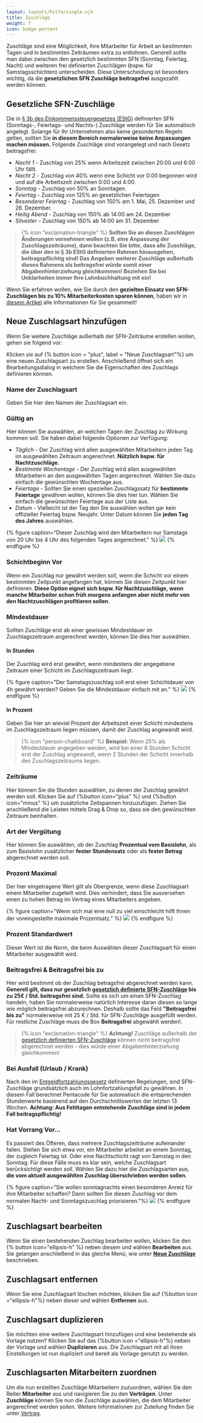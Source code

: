 ```yaml
---
layout: layouts/hilfe/single.njk
title: Zuschläge
weight: 7
icon: badge-percent
---
```


Zuschläge sind eine Möglichkeit, Ihre Mitarbeiter für Arbeit an bestimmten Tagen und in bestimmten Zeiträumen extra zu entlohnen. Generell sollte man dabei zwischen den gesetzlich bestimmten SFN (Sonntag, Feiertag, Nacht) und weiteren frei definierten Zuschlägen (bspw. für Samstagsschichten) unterscheiden. Diese Unterscheidung ist besonders wichtig, da die **gesetzlichen SFN Zuschläge beitragsfrei** ausgezahlt werden können. 

## Gesetzliche SFN-Zuschläge

Die in [§ 3b des Einkommenssteuergesetzes (EStG)](https://www.gesetze-im-internet.de/estg/__3b.html) definierten SFN (Sonntags-, Feiertags- und Nachts-) Zuschläge werden für Sie automatisch angelegt. Solange für Ihr Unternehmen also keine gesonderten Regeln gelten, sollten Sie **in diesem Bereich normalerweise keine Anpassungen machen müssen.**
Folgende Zuschläge sind vorangelegt und nach Gesetz beitragsfrei:

- *Nacht 1 -* Zuschlag von 25% wenn Arbeitszeit zwischen 20:00 und 6:00 Uhr fällt.
- *Nacht 2 -* Zuschlag von 40% wenn eine Schicht vor 0:00 begonnen wird und auf die Arbeitszeit zwischen 0:00 und 4:00.
- *Sonntag -* Zuschlag von 50% an Sonntagen.
- *Feiertag -* Zuschlag von 125% an gesetzlichen Feiertagen
- *Besonderer Feiertag -* Zuschlag von 150% am 1. Mai, 25. Dezember und 26. Dezember.
- *Heilig Abend -* Zuschlag von 150% ab 14:00 am 24. Dezember
- *Silvester -* Zuschlag von 150% ab 14:00 am 31. Dezember


>{% icon "exclamation-triangle" %} **Sollten Sie an diesen Zuschlägen Änderungen vornehmen wollen (z.B. eine Anpassung der Zuschlagszeiträume), dann beachten Sie bitte, dass alle Zuschläge, die über den in § 3b EStG definierten Rahmen hinausgehen, beitragspflichtig sind! Das Angeben weiterer Zuschläge außerhalb dieses Rahmens als beitragsfrei würde somit einer Abgabenhinterziehung gleichkommen! Beziehen Sie bei Unklarheiten immer Ihre Lohnbuchhaltung mit ein!**

Wenn Sie erfahren wollen, wie Sie durch den **gezielten Einsatz von SFN-Zuschlägen bis zu 10% Mitarbeiterkosten sparen können**, haben wir in [diesem Artikel](/blog/zuschläge_strategisch_nutzen/) alle Informationen für Sie gesammelt!

## Neue Zuschlagsart hinzufügen

Wenn Sie weitere Zuschläge außerhalb der SFN-Zeiträume erstellen wollen, gehen sie folgend vor:

Klicken sie auf {% button icon = "plus", label = "Neue Zuschlagsart"%} um eine neuen Zuschlagsart zu erstellen. Anschließend öffnet sich ein Bearbeitungsdialog in welchem Sie die Eigenschaften des Zuschlags definieren können. 

### Name der Zuschlagsart

Geben Sie hier den Namen der Zuschlagsart ein.

### Gültig an

Hier können Sie auswählen, an welchen Tagen der Zuschlag zu Wirkung kommen soll. Sie haben dabei folgende Optionen zur Verfügung:

- *Täglich -* Der Zuschlag wird allen ausgewählten Mitarbeitern jeden Tag im ausgewählten Zeitraum angerechnet. **Nützlich bspw. für Nachtzuschläge.**
- *Bestimmte Wochentage -* Der Zuschlag wird allen ausgewählten Mitarbeitern an den ausgewählten Tagen angerechnet. Wählen Sie dazu einfach die gewünschten Wochentage aus.
- *Feiertage -*  Sollten Sie einen speziellen Zuschlagssatz für **bestimmte Feiertage** gewähren wollen, können Sie dies hier tun. Wählen Sie einfach die gewünschten Feiertage aus der Liste aus. 
- *Datum -* Vielleicht ist der Tag den Sie auswählen wollen gar kein offizieller Feiertag bspw. Neujahr. Unter Datum können Sie **jeden Tag des Jahres** auswählen. 

{% figure caption="Dieser Zuschlag wird den Mitarbeitern nur Samstags von 20 Uhr bis 4 Uhr des folgenden Tages angerechnet." %}
<img src="samstagnacht.webp">
{% endfigure %}

### Schichtbeginn Vor

Wenn ein Zuschlag nur gewährt werden soll, wenn die Schicht vor einem bestimmten Zeitpunkt angefangen hat, können Sie diesen Zeitpunkt hier definieren. **Diese Option eignet sich bspw. für Nachtzuschläge, wenn manche Mitarbeiter schon früh morgens anfangen aber nicht mehr von den Nachtzuschlägen profitieren sollen**.

### Mindestdauer

Sollten Zuschläge erst ab einer gewissen Mindestdauer im Zuschlagszeitraum angerechnet werden, können Sie dies hier auswählen.

#### In Stunden 

Der Zuschlag wird erst gewährt, wenn mindestens der angegebene Zeitraum einer Schicht im Zuschlagszeitraum liegt. 

{% figure caption="Der Samstagszuschlag soll erst einer Schichtdauer von 4h gewährt werden? Geben Sie die Mindestdauer einfach mit an." %}
<img src="mindestdauer.webp">
{% endfigure %}

#### In Prozent

Geben Sie hier an wieviel Prozent der Arbeitszeit einer Schicht mindestens im Zuschlagszeitraum liegen müssen, damit der Zuschlag angewandt wird.

> {% icon "person-chalkboard" %} **Beispiel:** Wenn 25% als Mindestdauer angegeben werden, wird bei einer 8 Stunden Schicht erst der Zuschlag angewandt, wenn 2 Stunden der Schicht innerhalb des Zuschlagszeitraums liegen. 


### Zeiträume

Hier können Sie die Stunden auswählen, zu denen der Zuschlag gewährt werden soll. Klicken Sie auf {%button icon="plus" %} und {%button icon="minus" %} um zusätzliche Zeitspannen hinzuzufügen. Ziehen Sie anschließend die Leisten mittels Drag & Drop so, dass sie den gewünschten Zeitraum beinhalten. 

### Art der Vergütung

Hier können Sie auswählen, ob der Zuschlag **Prozentual vom Basislohn**, als zum Basislohn zusätzlicher **fester Stundensatz** oder als **fester Betrag** abgerechnet werden soll. 

### Prozent Maximal

Der hier eingetragene Wert gilt als Obergrenze, wenn diese Zuschlagsart einem Mitarbeiter zugeteilt wird. Dies verhindert, dass Sie ausversehen einen zu hohen Betrag im Vertrag eines Mitarbeiters angeben. 

{% figure caption="Wenn sich mal eine null zu viel einschleicht hilft Ihnen der voreingestellte maximale Prozentsatz." %}
<img src="maximale_prozent.webp" />
{% endfigure %}

### Prozent Standardwert

Dieser Wert ist die Norm, die beim Auswählen dieser Zuschlagsart für einen Mitarbeiter ausgewählt wird.

### Beitragsfrei & Beitragsfrei bis zu

Hier wird bestimmt ob der Zuschlag betragsfrei abgerechnet werden kann. **Generell gilt, dass nur gesetzlich [gesetzlich definierte SFN-Zuschläge](https://www.gesetze-im-internet.de/estg/__3b.html) bis zu 25€ / Std. beitragsfrei sind.** Sollte es sich um einen SFN-Zuschlag handeln, haben Sie normalerweise natürlich Interesse daran diesen so lange wie möglich beitragsfrei abzurechnen. Deshalb sollte das Feld **"Beitragsfrei bis zu"** normalerweise mit 25 € / Std. für SFN-Zuschläge ausgefüllt werden. Für restliche Zuschläge muss die Box **Beitragsfrei** abgewählt werden!. 

> {% icon "exclamation-triangle" %} **Achtung!** Zuschläge außerhalb der [gesetzlich definierten SFN-Zuschläge](https://www.gesetze-im-internet.de/estg/__3b.html) können nicht beitragsfrei abgerechnet werden - dies würde einer Abgabenhinterziehung gleichkommen!

### Bei Ausfall (Urlaub / Krank)

Nach den im [Entgeldfortzahlungsgesetz](https://www.gesetze-im-internet.de/entgfg/__4.html) definierten Regelungen, sind SFN-Zuschläge grundsätzlich auch im Lohnfortzahlungsfall zu gewähren. In diesem Fall berechnet Pentacode für Sie automatisch die entsprechenden Stundenwerte basierend auf den Durchschnittswerten der letzten 13 Wochen. 
**Achtung: Aus Fehltagen entstehende Zuschläge sind in jedem Fall beitragspflichtig!**

### Hat Vorrang Vor...

Es passiert des Öfteren, dass mehrere Zuschlagszeiträume aufeinander fallen. Stellen Sie sich etwa vor, ein Mitarbeiter arbeitet an einem Sonntag, der zugleich Feiertag ist. Oder eine Nachtschicht ragt von Samstag in den Sonntag. Für diese Fälle muss es klar sein, welche Zuschlagsart berücksichtigt werden soll. Wählen Sie dazu hier die Zuschlagsarten aus, **die vom aktuell ausgewählten Zuschlag überschrieben werden sollen**. 

{% figure caption="Sie wollen sonntagnachts einen besonderen Anreiz für ihre Mitarbeiter schaffen? Dann sollten Sie diesen Zuschlag vor dem normalen Nacht- und Sonntagszuschlag priorisieren."%}
<img src="vorrang.webp">
{% endfigure %}

## Zuschlagsart bearbeiten

Wenn Sie einen bestehenden Zuschlag bearbeiten wollen, klicken Sie den {% button icon="ellipsis-h" %} neben diesem und wählen **Bearbeiten** aus. Sie gelangen anschließend in das gleiche Menü, wie unter [**Neue Zuschläge**](#neue-zuschlagsart-hinzufügen) beschrieben. 

## Zuschlagsart entfernen

Wenn Sie eine Zuschlagsart löschen möchten, klicken Sie auf {%button icon ="ellipsis-h"%} neben dieser und wählen **Entfernen** aus.

## Zuschlagsart duplizieren

Sie möchten eine weitere Zuschlagsart hinzufügen und eine bestehende als Vorlage nutzen? Klicken Sie auf das {%button icon ="ellipsis-h"%} neben der Vorlage und wählen **Duplizieren** aus. Die Zuschlagsart mit all ihren Einstellungen ist nun dupliziert und bereit als Vorlage genutzt zu werden. 

## Zuschlagsarten Mitarbeitern zuordnen

Um die nun erstellten Zuschläge Mitarbeitern zuzuordnen, wählen Sie den Reiter **Mitarbeiter** aus und navigieren Sie zu den **Verträgen**. Unter **Zuschläge** können Sie nun die Zuschläge auswählen, die dem Mitarbeiter angerechnet werden sollen. Weitere Informationen zur Zuteilung finden Sie unter [Vertrag](/hilfe/handbuch/mitarbeiter/vertrag).

